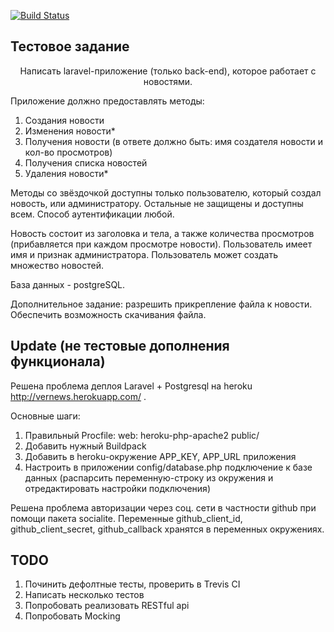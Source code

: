 [![Build Status](https://travis-ci.com/MuradTcen/news.svg?branch=master)](https://travis-ci.com/MuradTcen/news)
## Тестовое задание 
<p align="center">
Написать laravel-приложение (только back-end), которое работает с новостями.

Приложение должно предоставлять методы:
1. Создания новости
2. Изменения новости*
3. Получения новости (в ответе должно быть: имя создателя новости и кол-во просмотров)
4. Получения списка новостей
5. Удаления новости*

Методы со звёздочкой доступны только пользователю, который создал новость, или администратору. Остальные не защищены и доступны всем. Способ аутентификации любой.

Новость состоит из заголовка и тела, а также количества просмотров (прибавляется при каждом просмотре новости).
Пользователь имеет имя и признак администратора.
Пользователь может создать множество новостей.

База данных - postgreSQL.

Дополнительное задание: разрешить прикрепление файла к новости. Обеспечить возможность скачивания файла.
</p>

## Update (не тестовые дополнения функционала)
<p align="center">

Решена проблема деплоя Laravel + Postgresql на heroku http://vernews.herokuapp.com/ .

Основные шаги:
1. Правильный Procfile: web: heroku-php-apache2 public/
2. Добавить нужный Buildpack
3. Добавить в heroku-окружение APP_KEY, APP_URL приложения
4. Настроить в приложении config/database.php подключение к базе данных (распарсить переменную-строку из окружения и отредактировать настройки подключения)

Решена проблема авторизации через соц. сети в частности github при помощи пакета socialite. 
Переменные github_client_id, github_client_secret, github_callback хранятся в переменных окружениях.
<p>


## TODO

1. Починить дефолтные тесты, проверить в Trevis CI
2. Написать несколько тестов
3. Попробовать реализовать RESTful api
4. Попробовать Mocking